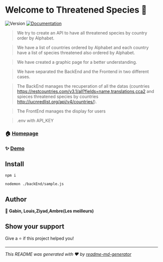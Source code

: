 # Welcome to Threatened Species 👋
![Version](https://img.shields.io/badge/version-V1-blue.svg?cacheSeconds=2592000)
[![Documentation](https://img.shields.io/badge/documentation-yes-brightgreen.svg)](https://www.iucnredlist.org/)

> We try to create an API to have all threatened species by country order by Alphabet.

> We have a list of countries ordered by Alphabet and each country have a list of species threatened also ordered by Alphabet.

> We have created a graphic page for a better understanding.

> We have separated the BackEnd and the Frontend in two different cases.

> The BackEnd manages the recuperation of all the datas (countries https://restcountries.com/v3.1/all?fields=name,translations,cca2 and spieces threatened species by countries http://iucnredlist.org/api/v4/countries/).

> The FrontEnd manages the display for users

> .env with API_KEY

### 🏠 [Homepage](http://10.0.10.12:3000/)

### ✨ [Demo](http://10.0.10.12:3000/)

## Install

```sh
npm i
```

```sh
nodemon ./backEnd/sample.js
```
## Author

👤 **Gabin, Louis,Ziyad,Ambre(Les meilleurs)**


## Show your support

Give a ⭐️ if this project helped you!


***
_This README was generated with ❤️ by [readme-md-generator](https://github.com/kefranabg/readme-md-generator)_
